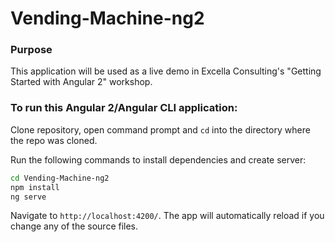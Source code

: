# Vending-Machine-ng2

### Purpose

This application will be used as a live demo in Excella Consulting's "Getting Started with Angular 2" workshop.

### To run this Angular 2/Angular CLI application:

Clone repository, open command prompt and `cd` into the directory where the repo was cloned.

Run the following commands to install dependencies and create server:

```bash
cd Vending-Machine-ng2
npm install
ng serve
```
Navigate to `http://localhost:4200/`. The app will automatically reload if you change any of the source files.
